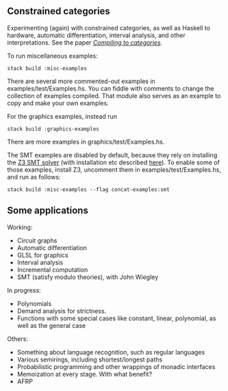 ## Constrained categories

Experimenting (again) with constrained categories, as well as Haskell to hardware, automatic differentiation, interval analysis, and other interpretations. See the paper [*Compiling to categories*](http://conal.net/papers/compiling-to-categories).

To run miscellaneous examples:

    stack build :misc-examples

There are several more commented-out examples in examples/test/Examples.hs.
You can fiddle with comments to change the collection of examples compiled.
That module also serves as an example to copy and make your own examples.

For the graphics examples, instead run

    stack build :graphics-examples

There are more examples in graphics/test/Examples.hs.

The SMT examples are disabled by default, because they rely on installing the [Z3 SMT solver](https://github.com/Z3Prover/z3) (with installation etc described [here](https://github.com/Z3Prover/z3/wiki)).
To enable some of those examples, install Z3, uncomment them in examples/test/Examples.hs, and run as follows:

    stack build :misc-examples --flag concat-examples:smt

## Some applications

Working:

*   Circuit graphs
*   Automatic differentiation
*   GLSL for graphics
*   Interval analysis
*   Incremental computation
*   SMT (satisfy modulo theories), with John Wiegley

In progress:

*   Polynomials
*   Demand analysis for strictness.
*   Functions with some special cases like constant, linear, polynomial, as well as the general case

Others:

*   Something about language recognition, such as regular languages
*   Various semirings, including shortest/longest paths
*   Probabilistic programming and other wrappings of monadic interfaces
*   Memoization at every stage. With what benefit?
*   AFRP
